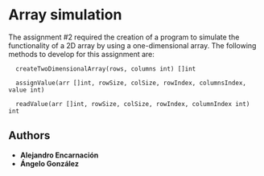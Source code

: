 # Array simulation

The assignment #2 required the creation of a program to simulate the functionality of a 2D array by using a one-dimensional array. The following methods to develop for this assignment are: 

```golang
  createTwoDimensionalArray(rows, columns int) []int

  assignValue(arr []int, rowSize, colSize, rowIndex, columnsIndex, value int)

  readValue(arr []int, rowSize, colSize, rowIndex, columnIndex int) int
```

## Authors

* **Alejandro Encarnación**
* **Ángelo González**


